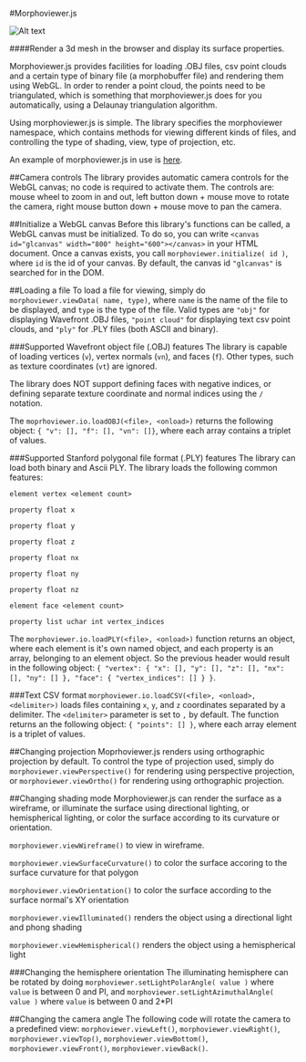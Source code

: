 #Morphoviewer.js

![Alt text](https://rawgit.com/Nelarius/Morphoviewer/master/images/toothbanner.png "Akodon serrensis")

####Render a 3d mesh in the browser and display its surface properties.

Morphoviewer.js provides facilities for loading .OBJ files, csv point clouds and a certain type of binary file (a
morphobuffer file) and rendering them using WebGL. In order to render a point cloud, the points need to be triangulated,
which is something that morphoviewer.js does for you automatically, using a Delaunay triangulation algorithm.

Using morphoviewer.js is simple. The library specifies the morphoviewer namespace, which contains methods for viewing
different kinds of files, and controlling the type of shading, view, type of projection, etc.

An example of morphoviewer.js in use is [here](https://github.com/Nelarius/Nelarius.github.io/blob/master/index.html).

##Camera controls
The library provides automatic camera controls for the WebGL canvas; no code is required to activate them. The controls
are: mouse wheel to zoom in and out, left button down + mouse move to rotate the camera, right mouse button down + 
mouse move to pan the camera.

##Initialize a WebGL canvas
Before this library's functions can be called, a WebGL canvas must be initialized. To do so, you can write 
`<canvas id="glcanvas" width="800" height="600"></canvas>` in your HTML document. Once a canvas exists, you 
call `morphoviewer.initialize( id )`, where `id` is the id of your canvas. By default, the canvas id `"glcanvas"` 
is searched for in the DOM.

##Loading a file
To load a file for viewing, simply do `morphoviewer.viewData( name, type)`, where `name` is the name of the file to be displayed,
and `type` is the type of the file. Valid types are `"obj"` for displaying Wavefront .OBJ files, `"point cloud"` for
displaying text csv point clouds, and `"ply"` for .PLY files (both ASCII and binary).

###Supported Wavefront object file (.OBJ) features
The library is capable of loading vertices (`v`), vertex normals (`vn`), and faces (`f`). Other types, such as texture
coordinates (`vt`) are ignored.

The library does NOT support defining faces with negative indices, or defining separate texture coordinate and normal
indices using the `/` notation.

The `moprhoviewer.io.loadOBJ(<file>, <onload>)` returns the following object: `{ "v": [], "f": [], "vn": []}`, where
each array contains a triplet of values.

###Supported Stanford polygonal file format (.PLY) features
The library can load both binary and Ascii PLY. The library loads the following common features:

`element vertex <element count>`

`property float x`

`property float y`

`property float z`

`property float nx`

`property float ny`

`property float nz`

`element face <element count>`

`property list uchar int vertex_indices`

The `morphoviewer.io.loadPLY(<file>, <onload>)` function returns an object, where each element is it's own named object, and each
property is an array, belonging to an element object. So the previous header would result in the following object: 
`{ "vertex": { "x": [], "y": [], "z": [], "nx": [], "ny": [] }, "face": { "vertex_indices": [] } }`.

###Text CSV format
`morphoviewer.io.loadCSV(<file>, <onload>, <delimiter>)` loads files containing `x`, `y`, and `z` coordinates separated
 by a delimiter. The `<delimiter>` parameter is set to `,` by default. The function returns an the following object:
 `{ "points": [] }`, where each array element is a triplet of values.

##Changing projection
Moprhoviewer.js renders using orthographic projection by default. To control the type of projection used, simply
do `morphoviewer.viewPerspective()` for rendering using perspective projection, or `morphoviewer.viewOrtho()` for
rendering using orthographic projection.

##Changing shading mode
Morphoviewer.js can render the surface as a wireframe, or illuminate the surface using directional lighting, or 
hemispherical lighting, or color the surface according to its curvature or orientation.

`morphoviewer.viewWireframe()` to view in wireframe.

`morphoviewer.viewSurfaceCurvature()` to color the surface accoring to the surface curvature for that polygon

`morphoviewer.viewOrientation()` to color the surface according to the surface normal's XY orientation

`morphoviewer.viewIlluminated()` renders the object using a directional light and phong shading

`morphoviewer.viewHemispherical()` renders the object using a hemispherical light

###Changing the hemisphere orientation
The illuminating hemisphere can be rotated by doing
`morphoviewer.setLightPolarAngle( value )` where `value` is between 0 and PI, and
`morphoviewer.setLightAzimuthalAngle( value )` where `value` is between 0 and 2*PI

##Changing the camera angle
The following code will rotate the camera to a predefined view: `morphoviewer.viewLeft()`, `morphoviewer.viewRight()`,
`morphoviewer.viewTop()`, `morphoviewer.viewBottom()`, `morphoviewer.viewFront()`, `morphoviewer.viewBack()`.

